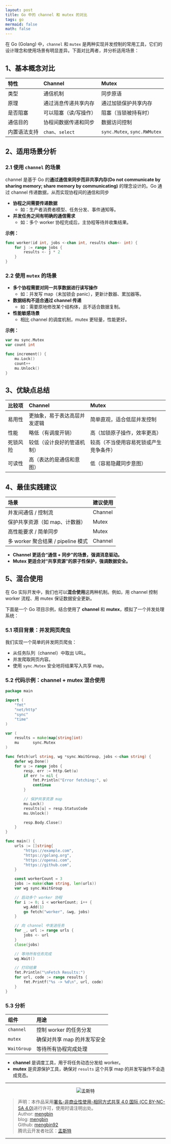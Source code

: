 ```yaml
---
layout: post
title: Go 中的 channel 和 mutex 的对比
tags: go
mermaid: false
math: false
---  
```


在 Go (Golang) 中，`channel` 和 `mutex` 是两种实现并发控制的常用工具，它们的设计理念和使用场景有明显差异。下面对比两者，并分析适用场景：

## 1、基本概念对比

| 特性     | Channel         | Mutex                        |
| :------ | :--------------- | :---------------------------- |
| 类型     | 通信机制            | 同步原语                         |
| 原理     | 通过消息传递共享内存      | 通过加锁保护共享内存                   |
| 是否阻塞   | 可以阻塞（读/写操作）     | 阻塞（当锁被持有时）                   |
| 通信目的   | 协程间数据传递和同步      | 数据访问控制                       |
| 内置语法支持 | `chan`、`select` | `sync.Mutex`, `sync.RWMutex` |

## 2、适用场景分析

### 2.1 使用 `channel` 的场景

channel 是基于 Go 的**通过通信来同步而非共享内存(Do not communicate by sharing memory; share memory by communicating)** 的理念设计的。Go 通过 channel 传递数据，从而实现协程间的通信和同步

* **协程之间需要传递数据**
  * 如：生产者消费者模型、任务分发、事件通知等。
* **并发任务之间有明确的通信需求**
  * 如：多个 worker 协程完成后，主协程等待并收集结果。

**示例：**

```go
func worker(id int, jobs <-chan int, results chan<- int) {
    for j := range jobs {
        results <- j * 2
    }
}
```

### 2.2 使用 `mutex` 的场景

* **多个协程需要对同一共享数据进行读写操作**
  * 如：并发写 map（未加锁会 panic），更新计数器、累加器等。
* **数据结构不适合通过 channel 传递**
  * 如：需要原地修改某个结构体，且不适合数据复制。
* **性能敏感场景**
  * 相比 channel 的调度机制，mutex 更轻量，性能更好。

**示例：**

```go
var mu sync.Mutex
var count int

func increment() {
    mu.Lock()
    count++
    mu.Unlock()
}
```

## 3、优缺点总结

| 比较项  | Channel        | Mutex               |
| :---- | :-------------- | :------------------- |
| 易用性  | 更抽象，易于表达高层并发逻辑 | 简单直观，适合低层并发控制       |
| 性能   | 略低（有调度开销）      | 高（加锁原子操作，效率更高）      |
| 死锁风险 | 较低（设计良好的管道机制）  | 较高（不当使用容易死锁或产生竞争条件） |
| 可读性  | 高（表达的是通信和意图）   | 低（容易隐藏同步意图）         |


## 4、最佳实践建议

| 场景                          | 建议使用    |
| :--------------------------- | :------- |
| 并发间通信 / 控制流                 | Channel |
| 保护共享资源（如 map、计数器）           | Mutex   |
| 高性能要求 / 简单同步                | Mutex   |
| 多 worker 聚合结果 / pipeline 模式 | Channel |

* **Channel 更适合“通信 + 同步”的场景，强调消息驱动。**
* **Mutex 更适合对“共享资源”的原子性保护，强调数据安全。**

## 5、混合使用

在 Go 实际开发中，我们也可以**混合使用**这两种机制。例如，用 channel 控制 worker 流程、用 mutex 保证数据安全更新。

下面是一个 Go 项目示例，结合使用了 **channel** 和 **mutex**，模拟了一个并发处理系统：

### 5.1 项目背景：并发网页爬虫

我们实现一个简单的并发网页爬虫：

* 从任务队列（channel）中取出 URL。
* 并发爬取网页内容。
* 使用 `sync.Mutex` 安全地将结果写入共享 map。


### 5.2 代码示例：channel + mutex 混合使用

```go
package main

import (
    "fmt"
    "net/http"
    "sync"
    "time"
)

var (
    results = make(map[string]int)
    mu      sync.Mutex
)

func fetch(url string, wg *sync.WaitGroup, jobs <-chan string) {
    defer wg.Done()
    for u := range jobs {
        resp, err := http.Get(u)
        if err != nil {
            fmt.Println("Error fetching:", u)
            continue
        }

        // 保护共享资源 map
        mu.Lock()
        results[u] = resp.StatusCode
        mu.Unlock()

        resp.Body.Close()
    }
}

func main() {
    urls := []string{
        "https://example.com",
        "https://golang.org",
        "https://openai.com",
        "https://github.com",
    }

    const workerCount = 3
    jobs := make(chan string, len(urls))
    var wg sync.WaitGroup

    // 启动多个 worker 协程
    for i := 0; i < workerCount; i++ {
        wg.Add(1)
        go fetch("worker", &wg, jobs)
    }

    // 向 channel 中发送任务
    for _, url := range urls {
        jobs <- url
    }
    close(jobs)

    // 等待所有任务完成
    wg.Wait()

    // 打印结果
    fmt.Println("\nFetch Results:")
    for url, code := range results {
        fmt.Printf("%s -> %d\n", url, code)
    }
}
```

### 5.3 分析

| 组件          | 用途               |
| :----------- | :---------------- |
| `channel`   | 控制 worker 的任务分发  |
| `mutex`     | 确保对共享 map 的并发写安全 |
| `WaitGroup` | 等待所有协程完成处理       |

* **channel** 是调度工具，用于将任务动态分发给 worker。
* **mutex** 是资源保护工具，确保对 `results` 这个共享 map 的并发写操作不会造成竞态。

---

<div align="center">
  <img src="../img/qrcode_wechat.jpg" alt="孟斯特">
</div>

> 声明：本作品采用[署名-非商业性使用-相同方式共享 4.0 国际 (CC BY-NC-SA 4.0)](https://creativecommons.org/licenses/by-nc-sa/4.0/deed.zh)进行许可，使用时请注明出处。  
> Author: [mengbin](mengbin1992@outlook.com)  
> blog: [mengbin](https://mengbin.top)  
> Github: [mengbin92](https://mengbin92.github.io/)  
> 腾讯云开发者社区：[孟斯特](https://cloud.tencent.com/developer/user/6649301)  
---